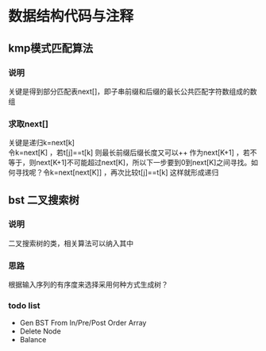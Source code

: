 # 数据结构代码与注释
## kmp模式匹配算法
### 说明
关键是得到部分匹配表next[]，即子串前缀和后缀的最长公共匹配字符数组成的数组  
### 求取next[]
关键是递归k=next[k]  
令k=next[K]  ，若t[j]==t[k] 则最长前缀后缀长度又可以++ 作为next[K+1] ，若不等于，则next[K+1]不可能超过next[K]，所以下一步要到0到next[K]之间寻找。如何寻找呢？令k=next[next[K]] ，再次比较t[j]==t[k]  这样就形成递归   

## bst 二叉搜索树
### 说明
二叉搜索树的类，相关算法可以纳入其中  
### 思路
根据输入序列的有序度来选择采用何种方式生成树？  
### todo list

* Gen BST From In/Pre/Post Order Array 
* Delete Node
* Balance
